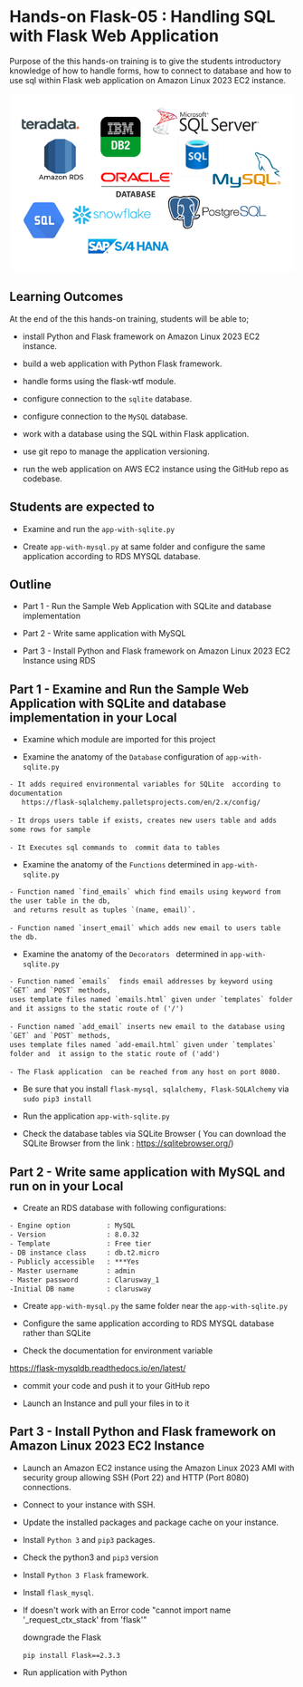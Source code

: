 # Hands-on Flask-05 : Handling SQL with Flask Web Application

Purpose of the this hands-on training is to give the students introductory knowledge of how to handle forms, how to connect to database and how to use sql within Flask web application on Amazon Linux 2023 EC2 instance.

![Databases in Flask](./database.png)

## Learning Outcomes

At the end of the this hands-on training, students will be able to;

- install Python and Flask framework on Amazon Linux 2023 EC2 instance.

- build a web application with Python Flask framework.

- handle forms using the flask-wtf module.

- configure connection to the `sqlite` database.

- configure connection to the `MySQL` database.

- work with a database using the SQL within Flask application.

- use git repo to manage the application versioning.

- run the web application on AWS EC2 instance using the GitHub repo as codebase.

## Students are expected to

- Examine and run the `app-with-sqlite.py`

- Create `app-with-mysql.py` at same folder and configure the same application according to RDS MYSQL database.

## Outline

- Part 1 - Run the Sample Web Application with SQLite and database implementation

- Part 2 - Write same application with MySQL

- Part 3 - Install Python and Flask framework on Amazon Linux 2023 EC2 Instance using RDS

## Part 1 - Examine and Run the Sample Web Application with SQLite and database implementation in your Local

- Examine which module are imported for this project

- Examine the anatomy of the `Database` configuration of `app-with-sqlite.py`

```
- It adds required environmental variables for SQLite  according to documentation
   https://flask-sqlalchemy.palletsprojects.com/en/2.x/config/

- It drops users table if exists, creates new users table and adds some rows for sample

- It Executes sql commands to  commit data to tables

```

- Examine the anatomy of the `Functions` determined in `app-with-sqlite.py`

```
- Function named `find_emails` which find emails using keyword from the user table in the db,
 and returns result as tuples `(name, email)`.

- Function named `insert_email` which adds new email to users table the db.
```

- Examine the anatomy of the `Decorators ` determined in `app-with-sqlite.py`

```
- Function named `emails`  finds email addresses by keyword using `GET` and `POST` methods,
uses template files named `emails.html` given under `templates` folder
and it assigns to the static route of ('/')

- Function named `add_email` inserts new email to the database using `GET` and `POST` methods,
uses template files named `add-email.html` given under `templates` folder and  it assign to the static route of ('add')

- The Flask application  can be reached from any host on port 8080.
```

- Be sure that you install `flask-mysql, sqlalchemy, Flask-SQLAlchemy` via `sudo pip3 install `

- Run the application `app-with-sqlite.py`

- Check the database tables via SQLite Browser ( You can download the SQLite Browser from the link :
  https://sqlitebrowser.org/)

## Part 2 - Write same application with MySQL and run on in your Local

- Create an RDS database with following configurations:

```
- Engine option         : MySQL
- Version               : 8.0.32
- Template              : Free tier
- DB instance class     : db.t2.micro
- Publicly accessible   : ***Yes
- Master username       : admin
- Master password       : Clarusway_1
-Initial DB name        : clarusway

```

- Create `app-with-mysql.py` the same folder near the `app-with-sqlite.py`

- Configure the same application according to RDS MYSQL database rather than SQLite

- Check the documentation for environment variable

https://flask-mysqldb.readthedocs.io/en/latest/

- commit your code and push it to your GitHub repo

- Launch an Instance and pull your files in to it

## Part 3 - Install Python and Flask framework on Amazon Linux 2023 EC2 Instance

- Launch an Amazon EC2 instance using the Amazon Linux 2023 AMI with security group allowing SSH (Port 22) and HTTP (Port 8080) connections.

- Connect to your instance with SSH.

- Update the installed packages and package cache on your instance.

- Install `Python 3` and `pip3` packages.

- Check the python3 and `pip3` version

- Install `Python 3 Flask` framework.

- Install `flask_mysql`.

- If doesn't work with an Error code "cannot import name '\_request_ctx_stack' from 'flask'"

  downgrade the Flask

  `pip install Flask==2.3.3`

- Run application with Python
